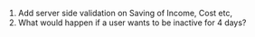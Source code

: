 1. Add server side validation on Saving of Income, Cost etc,
2. What would happen if a user wants to be inactive for 4 days?
